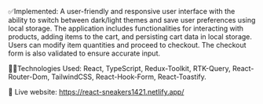 ✅Implemented: A user-friendly and responsive user interface with the ability to switch between dark/light themes and save user preferences using local storage. The application includes functionalities for interacting with products, adding items to the cart, and persisting cart data in local storage. Users can modify item quantities and proceed to checkout. The checkout form is also validated to ensure accurate input.

🧑‍💻Technologies Used: React, TypeScript, Redux-Toolkit, RTK-Query, React-Router-Dom, TailwindCSS, React-Hook-Form, React-Toastify.

📲 Live website: https://react-sneakers1421.netlify.app/
